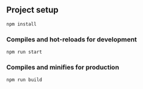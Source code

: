 ## Project setup
```
npm install
```

### Compiles and hot-reloads for development
```
npm run start
```

### Compiles and minifies for production
```
npm run build
```